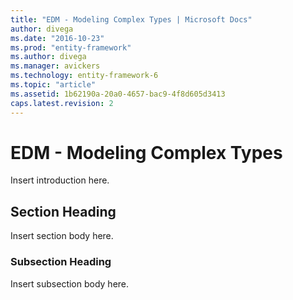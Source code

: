 ```yaml
---
title: "EDM - Modeling Complex Types | Microsoft Docs"
author: divega
ms.date: "2016-10-23"
ms.prod: "entity-framework"
ms.author: divega
ms.manager: avickers
ms.technology: entity-framework-6
ms.topic: "article"
ms.assetid: 1b62190a-20a0-4657-bac9-4f8d605d3413
caps.latest.revision: 2
---
```

# EDM - Modeling Complex Types
Insert introduction here.  
  
## Section Heading  
 Insert section body here.  
  
### Subsection Heading  
 Insert subsection body here.